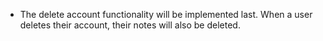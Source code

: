 -   The delete account functionality will be implemented last. When a user deletes their account, their notes will also be deleted.

